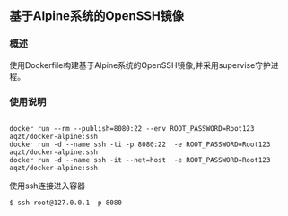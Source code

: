 ## 基于Alpine系统的OpenSSH镜像

### 概述
使用Dockerfile构建基于Alpine系统的OpenSSH镜像,并采用supervise守护进程。

### 使用说明
```

docker run --rm --publish=8080:22 --env ROOT_PASSWORD=Root123  aqzt/docker-alpine:ssh
docker run -d --name ssh -ti -p 8080:22  -e ROOT_PASSWORD=Root123 aqzt/docker-alpine:ssh
docker run -d --name ssh -it --net=host  -e ROOT_PASSWORD=Root123 aqzt/docker-alpine:ssh

```

使用ssh连接进入容器
```
$ ssh root@127.0.0.1 -p 8080
```
